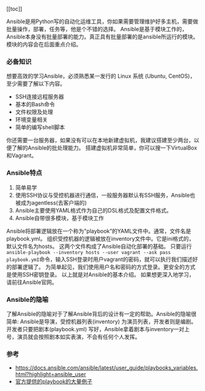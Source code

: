 [[toc]]

Ansible是用Python写的自动化运维工具，你如果需要管理维护好多主机，需要做批量操作，部署，任务等，他是个不错的选择。
Ansible是基于模块工作的，Ansible本身没有批量部署的能力。真正具有批量部署的是ansible所运行的模块。模块的内容会在后面重点介绍。

### 必备知识
想要高效的学习Ansible，必须熟悉某一发行的 Linux 系统 (Ubuntu, CentOS)，至少需要了解以下内容。
* SSH连接远程服务器
* 基本的Bash命令
* 文件权限及处理
* 环境变量相关
* 简单的编写shell脚本

你还需要一台服务器，如果没有可以在本地新建虚拟机，我建议搭建至少两台，以便了解的Ansible的批处理能力。
搭建虚拟机非常简单，你可以搜一下VirtualBox和Vagrant。
### Ansible特点

1. 简单易学
2. 使用SSH协议与受控机器进行通信，一般服务器默认有SSH服务，Ansible也被成为agentless(去客户端的)
3. Ansible主要使用YAML格式作为自己的DSL格式及配置文件格式。
4. Ansible自带很多模块，基于模块工作

Ansible将部署逻辑放在一个称为"playbook”的YAML文件中。通常，文件名是playbook.yml。
组织受控机器的逻辑被放在inventory文件中。它是ini格式的，默认文件名为hosts。
这两个文件构成了Ansible自动化部署的基础。
只要运行`ansible-playbook --inventory hosts --user vagrant --ask pass playbook.ymI`命令，输入SSH登录时用户vagrant的密码，就可以执行我们描述好的部署逻辑了。
为简单起见，我们使用用户名和密码的方式登录。更安全的方式是使用SSH密钥登录。
以上就是对Ansible的基本介绍。
如果想更深入地学习，请前往Ansible官网。

### Ansible的隐喻
了解Ansible的隐喻对于了解Ansible背后的设计有一定的帮助。Ansible的隐喻很简单:
Ansible是导演，受控机器列表(inventory) 为演员列表，开发者则是编剧。开发者只要把剧本(playbook.yml) 写好，Ansible拿着剧本与inventory一对上号，演员就会按照剧本如实表演，不会有任何个人发挥。

### 参考
* https://docs.ansible.com/ansible/latest/user_guide/playbooks_variables.html?highlight=ansible_user
* [官方提供的playbook的大量例子](https://github.com/ansible/ansible-examples)
